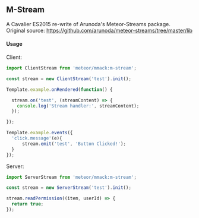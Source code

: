 ## M-Stream
A Cavalier ES2015 re-write of Arunoda's Meteor-Streams package. <br/>
Original source: https://github.com/arunoda/meteor-streams/tree/master/lib

#### Usage

Client:
```js
import ClientStream from 'meteor/mmack:m-stream';

const stream = new ClientStream('test').init();

Template.example.onRendered(function() {

  stream.on('test', (streamContent) => {
    console.log('Stream handler:', streamContent);
  });

});

Template.example.events({
  'click.message'(e){
      stream.emit('test', 'Button Clicked!');
  }
});
```

Server:
```js
import ServerStream from 'meteor/mmack:m-stream';

const stream = new ServerStream('test').init();

stream.readPermission((item, userId) => {
  return true;
});
```
